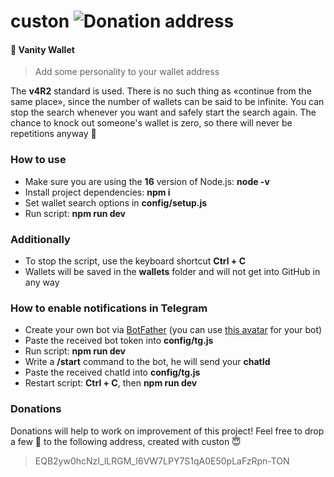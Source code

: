 # custon ![Donation address](https://img.shields.io/badge/Donate-EQB2yw0hcNzI__lLRGM__I6VW7LPY7S1qA0E50pLaFzRpn--TON-informational?style=flat&logo=data.ai&labelColor=303d50&logoColor=white&color=475a75)

#### 💎 Vanity Wallet
> Add some personality to your wallet address 

The **v4R2** standard is used. There is no such thing as «continue from the same place», since the number of wallets can be said to be infinite. You can stop the search whenever you want and safely start the search again. The chance to knock out someone's wallet is zero, so there will never be repetitions anyway 👀

### How to use
- Make sure you are using the **16** version of Node.js: **node -v**
- Install project dependencies: **npm i**
- Set wallet search options in **config/setup.js**
- Run script: **npm run dev**

### Additionally
- To stop the script, use the keyboard shortcut **Ctrl + C**
- Wallets will be saved in the **wallets** folder and will not get into GitHub in any way

### How to enable notifications in Telegram
- Create your own bot via [BotFather](https://t.me/BotFather) (you can use [this avatar](https://github.com/TON-NFT/custon/blob/main/assets/bot-avatar.png) for your bot)
- Paste the received bot token into **config/tg.js**
- Run script: **npm run dev**
- Write a **/start** command to the bot, he will send your **chatId**
- Paste the received chatId into **config/tg.js**
- Restart script: **Ctrl + C**, then **npm run dev**

### Donations
Donations will help to work on improvement of this project!
Feel free to drop a few 💎 to the following address, created with custon 😇

> EQB2yw0hcNzI_lLRGM_I6VW7LPY7S1qA0E50pLaFzRpn-TON